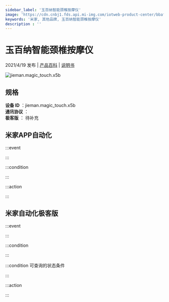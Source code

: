 ```yaml
---
sidebar_label: '玉百纳智能颈椎按摩仪'
image: 'https://cdn.cnbj1.fds.api.mi-img.com/iotweb-product-center/bbafd31d755244a4971f73b39b28c5ba_168.png?GalaxyAccessKeyId=AKVGLQWBOVIRQ3XLEW&Expires=9223372036854775807&Signature=YPmVZF9AzycUi9oHzvuTlLy6b34='
keywords: '米家, 其他品牌, 玉百纳智能颈椎按摩仪'
description : ''
---
```

# 玉百纳智能颈椎按摩仪

2021/4/19 发布 | [产品百科](https://home.mi.com/webapp/content/baike/product/index.html?model=jieman.magic_touch.x5b/) | [说明书](https://home.mi.com/views/introduction.html?model=jieman.magic_touch.x5b&region=cn)

![jieman.magic_touch.x5b](https://cdn.cnbj1.fds.api.mi-img.com/iotweb-product-center/bbafd31d755244a4971f73b39b28c5ba_168.png?GalaxyAccessKeyId=AKVGLQWBOVIRQ3XLEW&Expires=9223372036854775807&Signature=YPmVZF9AzycUi9oHzvuTlLy6b34=)

## 规格  
> 
**设备 ID** ：jieman.magic_touch.x5b  
**通讯协议** ：  
**极客版**  ： 待补充 


## 米家APP自动化  

:::event  

:::

:::condition  

:::

:::action   

:::

## 米家自动化极客版  

:::event  

:::

:::condition  

:::

:::condition 可查询的状态条件  

:::

:::action  

:::

        
